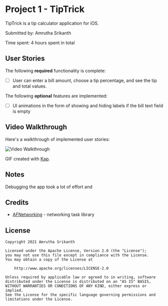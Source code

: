 # Project 1 - TipTrick

TipTrick is a tip calculator application for iOS.

Submitted by: Amrutha Srikanth

Time spent: 4 hours spent in total

## User Stories

The following **required** functionality is complete:

* [ ] User can enter a bill amount, choose a tip percentage, and see the tip and total values.

The following **optional** features are implemented:

* [ ] UI animations in the form of showing and hiding labels if the bill text field is empty

## Video Walkthrough

Here's a walkthrough of implemented user stories:

<img src='https://imgur.com/a/q4GD7Dl' title='Video Walkthrough' width='' alt='Video Walkthrough' />

GIF created with [Kap](https://getkap.co/).

## Notes

Debugging the app took a lot of effort and 

## Credits

- [AFNetworking](https://github.com/AFNetworking/AFNetworking) - networking task library

## License

    Copyright 2021 Amrutha Srikanth

    Licensed under the Apache License, Version 2.0 (the "License");
    you may not use this file except in compliance with the License.
    You may obtain a copy of the License at

        http://www.apache.org/licenses/LICENSE-2.0

    Unless required by applicable law or agreed to in writing, software
    distributed under the License is distributed on an "AS IS" BASIS,
    WITHOUT WARRANTIES OR CONDITIONS OF ANY KIND, either express or implied.
    See the License for the specific language governing permissions and
    limitations under the License.
